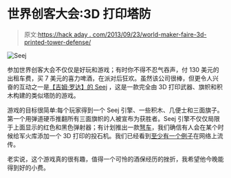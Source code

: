 # 世界创客大会:3D 打印塔防

> 原文:[https://hack aday . com/2013/09/23/world-maker-faire-3d-printed-tower-defense/](https://hackaday.com/2013/09/23/world-maker-faire-3d-printed-tower-defense/)

![Seej](../Images/5accab7cf05912c097b74e54e89b2af1.png)

参加世界创客大会不仅仅是好玩和游戏；有时你不得不忍气吞声，付 130 美元的出租车费，买 7 美元的喜力啤酒，在派对后狂欢。虽然该公司很棒，但更令人兴奋的互动之一是[【吉姆·罗达】的 Seej](http://zheng3.com/2013/07/15/seej-starter-set-2013-edition/) ，这是一款完全由 3D 打印武器、旗帜和积木构建的类似塔防的游戏。

游戏的目标很简单:每个玩家得到一个 Seej 引擎、一些积木、几便士和三面旗子。第一个用弹道硬币推翻所有三面旗帜的人被宣布为获胜者。Seej 引擎不仅仅局限于上面显示的红色和黑色弹射器；有计划推出一款[弩车](http://zheng3.com/penny-ballista/)，我们确信有人会在某个时候给军火库添加一个 3D 打印的投石机。我们已经看到[至少有一个例子](http://mcad3dprintingandprototyping.blogspot.com/2011/05/3d-printed-trebuchet.html)在网络上流传。

老实说，这个游戏真的很有趣，值得一个可怜的酒保经历的挫折，我希望他今晚能得到好的小费。